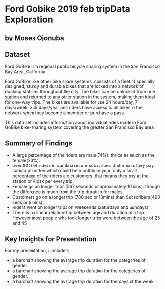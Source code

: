 # Ford Gobike 2019 feb tripData Exploration
## by Moses Ojonuba


## Dataset

Ford GoBike is a regional public bicycle sharing system in the San Francisco Bay Area, California.

Ford GoBike, like other bike share systems, consists of a fleet of specially designed, sturdy and durable bikes that are locked into a network of docking stations throughout the city. The bikes can be unlocked from one station and returned to any other station in the system, making them ideal for one-way trips. The bikes are available for use 24 hours/day, 7 days/week, 365 days/year and riders have access to all bikes in the network when they become a member or purchase a pass.

This data set includes information about individual rides made in Ford GoBike bike-sharing system covering the greater San Francisco Bay area


## Summary of Findings
- A large percentage of the riders are male(74%). thrice as much as the female(23%).
- over 90% of riders in our dataset are subscriber. that means they pay subscription fee which could be monthly or year. only a small percentage of the riders are customers. that means they pay at the station or Kiosk per every trip.
- Female go on longer trips (567 seconds or aproximately 10mins). though the difference is much from the trip duration for males.
- Customers go on a longer trip (780 sec or 13mins) than Subscribers(490 secs or 9mins).
- Riders went on longer trips on Weekends (Saturdays and Sundays)
- There is no linear relationship between age and duration of a trip. However most people who took longer trips were between the age of 25 and 45


## Key Insights for Presentation

For my presentation, i included; 
- a barchart showing the average trip duration for the categories of gender.
- a barchart showing the average trip duration for the categories of gender.
- a barchart showing the average trip duration for the days of the week
